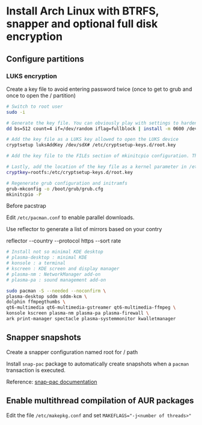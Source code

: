 # Install Arch Linux with BTRFS, snapper and optional full disk encryption

## Configure partitions

### LUKS encryption

Create a key file to avoid entering password twice (once to get to grub and once to open the / partition)

```bash
# Switch to root user
sudo -i

# Generate the key file. You can obviously play with settings to harden it more 
dd bs=512 count=4 if=/dev/random iflag=fullblock | install -m 0600 /dev/stdin /etc/cryptsetup-keys.d/root.key

# Add the key file as a LUKS key allowed to open the LUKS device
cryptsetup luksAddKey /dev/sdX# /etc/cryptsetup-keys.d/root.key

# Add the key file to the FILEs section of mkinitcpio configuration. This will embed the file in the initramfs

# Lastly, add the location of the key file as a kernel parameter in /etc/default/grub
cryptkey=rootfs:/etc/cryptsetup-keys.d/root.key

# Regenerate grub configuration and initramfs
grub-mkconfig -o /boot/grub/grub.cfg
mkinitcpio -P

```

Before pacstrap

Edit `/etc/pacman.conf` to enable parallel downloads.

Use reflector to generate a list of mirrors based on your contry

reflector --country <country> --protocol https --sort rate




``` bash
# Install not so minimal KDE desktop
# plasma-desktop : minimal KDE
# konsole : a terminal
# kscreen : KDE screen and display manager
# plasma-nm : NetworkManager add-on
# plasma-pa : sound management add-on

sudo pacman -S --needed --noconfirm \
plasma-desktop sddm sddm-kcm \
dolphin ffmpegthumbs \
qt6-multimedia qt6-multimedia-gstreamer qt6-multimedia-ffmpeg \
konsole kscreen plasma-nm plasma-pa plasma-firewall \
ark print-manager spectacle plasma-systemmonitor kwalletmanager
```
## Snapper snapshots

Create a snapper configuration named root for / path

Install `snap-pac` package to automatically create snapshots when a `pacman` transaction is executed.

Reference: [snap-pac documentation](https://barnettphd.com/snap-pac/index.html)

## Enable multithread compilation of AUR packages
Edit the file `/etc/makepkg.conf` and set `MAKEFLAGS="-j<number of threads>"`

